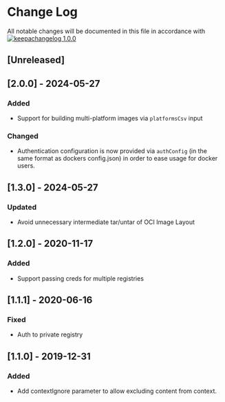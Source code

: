 # Change Log

All notable changes will be documented in this file in accordance with
[![keepachangelog 1.0.0](https://img.shields.io/badge/keepachangelog-1.0.0-brightgreen.svg)](http://keepachangelog.com/en/1.0.0/)

## \[Unreleased]

## \[2.0.0] - 2024-05-27

### Added

- Support for building multi-platform images via `platformsCsv` input

### Changed

- Authentication configuration is now provided via `authConfig` (in the same format as dockers config.json) in order to ease usage for docker users.

## \[1.3.0] - 2024-05-27

### Updated

- Avoid unnecessary intermediate tar/untar of OCI Image Layout

## \[1.2.0] - 2020-11-17

### Added

- Support passing creds for multiple registries

## \[1.1.1] - 2020-06-16

### Fixed

- Auth to private registry

## \[1.1.0] - 2019-12-31

### Added

- Add contextIgnore parameter to allow excluding content from context.